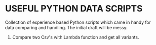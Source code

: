 # USEFUL PYTHON DATA SCRIPTS
Collection of experience based Python scripts which came in handy for data comparing and handling. 
The initial draft will be messy. 

1. Compare two Csv's with Lambda function and get all variants.
